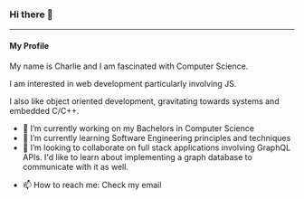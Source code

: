 ### Hi there 👋

----

#### My Profile

My name is Charlie and I am fascinated with Computer Science.

I am interested in web development particularly involving JS.  

I also like object oriented development, gravitating towards systems and embedded C/C++.


- 🔭 I’m currently working on my Bachelors in Computer Science
- 🌱 I’m currently learning Software Engineering principles and techniques
- 👯 I’m looking to collaborate on full stack applications involving GraphQL APIs. I'd like to learn about implementing a graph database to communicate with it as well.
<!--- 🤔 I’m looking for help with ...-->
<!--- 💬 Ask me about ...-->
- 📫 How to reach me: Check my email
